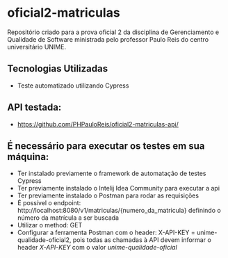 # oficial2-matriculas
Repositório criado para a prova oficial 2 da disciplina de Gerenciamento e Qualidade de Software ministrada pelo professor Paulo Reis do centro universitário UNIME.

## Tecnologias Utilizadas
* Teste automatizado utilizando Cypress

## API testada:
* https://github.com/PHPauloReis/oficial2-matriculas-api/


## É necessário para executar os testes em sua máquina:
* Ter instalado previamente o framework de automatação de testes Cypress
* Ter previamente instalado o Intelij Idea Community para executar a api
* Ter previamente instalado o Postman para rodar as requisições
* É possível o endpoint: http://localhost:8080/v1/matriculas/{numero_da_matricula} definindo o número da matrícula a ser buscada
* Utilizar o method: GET
* Configurar a ferramenta Postman com o header: X-API-KEY = unime-qualidade-oficial2, pois todas as chamadas à API devem informar o header *X-API-KEY* com o valor *unime-qualidade-oficial*
  
  
